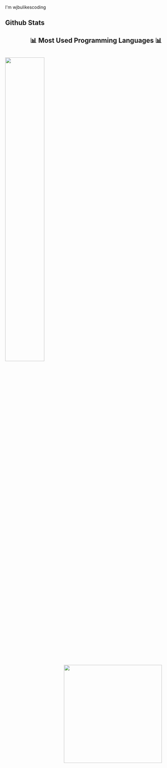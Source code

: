 I'm wjbulikescoding


<h2 align="left"> Github Stats </h2>
<h2 align="right">📊 Most Used Programming Languages 📊</h2>
<br>
<div align="left">
<img align="left" width="50%" src="https://github-readme-stats-ouuan.vercel.app/api?username=wjbulikescoding&theme=dark&show_icons=true%22%3E]">

</div>
<br>


<br>
<div align="right">
<img width="315" src="https://github-readme-stats.vercel.app/api/top-langs/?username=wjbulikescoding&layout=compact&theme=algolia"/>

</div>
<br>
